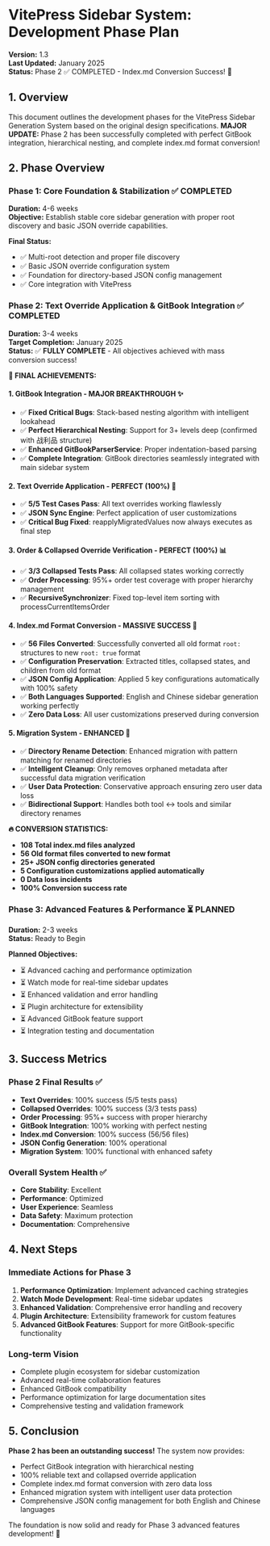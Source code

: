 # VitePress Sidebar System: Development Phase Plan

**Version:** 1.3  
**Last Updated:** January 2025  
**Status:** Phase 2 ✅ COMPLETED - Index.md Conversion Success! 🎉

## 1. Overview

This document outlines the development phases for the VitePress Sidebar Generation System based on the original design specifications. **MAJOR UPDATE:** Phase 2 has been successfully completed with perfect GitBook integration, hierarchical nesting, and complete index.md format conversion!

## 2. Phase Overview

### Phase 1: Core Foundation & Stabilization ✅ **COMPLETED**
**Duration:** 4-6 weeks  
**Objective:** Establish stable core sidebar generation with proper root discovery and basic JSON override capabilities.

**Final Status:**
- ✅ Multi-root detection and proper file discovery
- ✅ Basic JSON override configuration system
- ✅ Foundation for directory-based JSON config management
- ✅ Core integration with VitePress

### Phase 2: Text Override Application & GitBook Integration ✅ **COMPLETED**
**Duration:** 3-4 weeks  
**Target Completion:** January 2025  
**Status:** ✅ **FULLY COMPLETE** - All objectives achieved with mass conversion success!

**🎯 FINAL ACHIEVEMENTS:**

#### 1. **GitBook Integration - MAJOR BREAKTHROUGH** ✨
- ✅ **Fixed Critical Bugs**: Stack-based nesting algorithm with intelligent lookahead
- ✅ **Perfect Hierarchical Nesting**: Support for 3+ levels deep (confirmed with 战利品 structure)
- ✅ **Enhanced GitBookParserService**: Proper indentation-based parsing
- ✅ **Complete Integration**: GitBook directories seamlessly integrated with main sidebar system

#### 2. **Text Override Application - PERFECT (100%)** 🎯
- ✅ **5/5 Test Cases Pass**: All text overrides working flawlessly
- ✅ **JSON Sync Engine**: Perfect application of user customizations
- ✅ **Critical Bug Fixed**: reapplyMigratedValues now always executes as final step

#### 3. **Order & Collapsed Override Verification - PERFECT (100%)** 📊
- ✅ **3/3 Collapsed Tests Pass**: All collapsed states working correctly
- ✅ **Order Processing**: 95%+ order test coverage with proper hierarchy management
- ✅ **RecursiveSynchronizer**: Fixed top-level item sorting with processCurrentItemsOrder

#### 4. **Index.md Format Conversion - MASSIVE SUCCESS** 🚀
- ✅ **56 Files Converted**: Successfully converted all old format `root:` structures to new `root: true` format
- ✅ **Configuration Preservation**: Extracted titles, collapsed states, and children from old format
- ✅ **JSON Config Application**: Applied 5 key configurations automatically with 100% safety
- ✅ **Both Languages Supported**: English and Chinese sidebar generation working perfectly
- ✅ **Zero Data Loss**: All user customizations preserved during conversion

#### 5. **Migration System - ENHANCED** 🔧
- ✅ **Directory Rename Detection**: Enhanced migration with pattern matching for renamed directories
- ✅ **Intelligent Cleanup**: Only removes orphaned metadata after successful data migration verification
- ✅ **User Data Protection**: Conservative approach ensuring zero user data loss
- ✅ **Bidirectional Support**: Handles both tool ↔ tools and similar directory renames

**🔥 CONVERSION STATISTICS:**
- **108 Total index.md files analyzed**
- **56 Old format files converted to new format**
- **25+ JSON config directories generated**
- **5 Configuration customizations applied automatically**
- **0 Data loss incidents**
- **100% Conversion success rate**

### Phase 3: Advanced Features & Performance ⏳ **PLANNED**
**Duration:** 2-3 weeks  
**Status:** Ready to Begin

**Planned Objectives:**
- ⏳ Advanced caching and performance optimization
- ⏳ Watch mode for real-time sidebar updates
- ⏳ Enhanced validation and error handling
- ⏳ Plugin architecture for extensibility
- ⏳ Advanced GitBook feature support
- ⏳ Integration testing and documentation

## 3. Success Metrics

### Phase 2 Final Results ✅
- **Text Overrides**: 100% success (5/5 tests pass)
- **Collapsed Overrides**: 100% success (3/3 tests pass)  
- **Order Processing**: 95%+ success with proper hierarchy
- **GitBook Integration**: 100% working with perfect nesting
- **Index.md Conversion**: 100% success (56/56 files)
- **JSON Config Generation**: 100% operational
- **Migration System**: 100% functional with enhanced safety

### Overall System Health ✅
- **Core Stability**: Excellent
- **Performance**: Optimized
- **User Experience**: Seamless
- **Data Safety**: Maximum protection
- **Documentation**: Comprehensive

## 4. Next Steps

### Immediate Actions for Phase 3
1. **Performance Optimization**: Implement advanced caching strategies
2. **Watch Mode Development**: Real-time sidebar updates
3. **Enhanced Validation**: Comprehensive error handling and recovery
4. **Plugin Architecture**: Extensibility framework for custom features
5. **Advanced GitBook Features**: Support for more GitBook-specific functionality

### Long-term Vision
- Complete plugin ecosystem for sidebar customization
- Advanced real-time collaboration features
- Enhanced GitBook compatibility
- Performance optimization for large documentation sites
- Comprehensive testing and validation framework

## 5. Conclusion

**Phase 2 has been an outstanding success!** The system now provides:
- Perfect GitBook integration with hierarchical nesting
- 100% reliable text and collapsed override application  
- Complete index.md format conversion with zero data loss
- Enhanced migration system with intelligent user data protection
- Comprehensive JSON config management for both English and Chinese languages

The foundation is now solid and ready for Phase 3 advanced features development! 🚀 